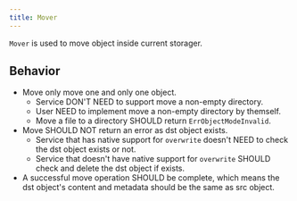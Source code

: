 ```yaml
---
title: Mover
---
```


`Mover` is used to move object inside current storager.

## Behavior

- Move only move one and only one object.
    - Service DON'T NEED to support move a non-empty directory.
    - User NEED to implement move a non-empty directory by themself.
    - Move a file to a directory SHOULD return `ErrObjectModeInvalid`.
- Move SHOULD NOT return an error as dst object exists.
    - Service that has native support for `overwrite` doesn't NEED to check the dst object exists or not.
    - Service that doesn't have native support for `overwrite` SHOULD check and delete the dst object if exists.
- A successful move operation SHOULD be complete, which means the dst object's content and metadata should be the same as src object.
